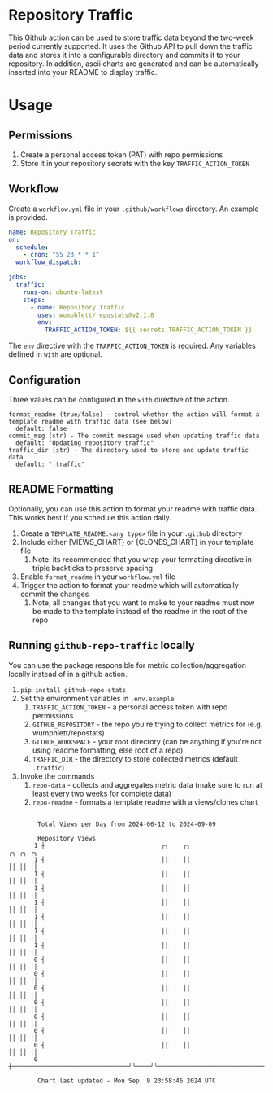 # Repository Traffic

This Github action can be used to store traffic data beyond the two-week period currently supported.
It uses the Github API to pull down the traffic data and stores it into a configurable directory and commits it to your 
repository. In addition, ascii charts are generated and can be automatically inserted into your README to display traffic.

# Usage
## Permissions
1. Create a personal access token (PAT) with repo permissions
2. Store it in your repository secrets with the key `TRAFFIC_ACTION_TOKEN`

## Workflow
Create a `workflow.yml` file in your `.github/workflows` directory. An example is provided.

```yaml
name: Repository Traffic
on:
  schedule:
    - cron: "55 23 * * 1"
  workflow_dispatch:

jobs:
  traffic:
    runs-on: ubuntu-latest
    steps:
      - name: Repository Traffic
        uses: wumphlett/repostats@v2.1.0
        env:
          TRAFFIC_ACTION_TOKEN: ${{ secrets.TRAFFIC_ACTION_TOKEN }}
```
The `env` directive with the `TRAFFIC_ACTION_TOKEN` is required. Any variables defined in `with` are optional.

## Configuration
Three values can be configured in the `with` directive of the action.
```
format_readme (true/false) - control whether the action will format a template readme with traffic data (see below)
  default: false
commit_msg (str) - The commit message used when updating traffic data
  default: "Updating repository traffic"
traffic_dir (str) - The directory used to store and update traffic data
  default: ".traffic"
```

## README Formatting
Optionally, you can use this action to format your readme with traffic data. This works best if you schedule this action
daily.

1. Create a `TEMPLATE_README.<any type>` file in your `.github` directory
2. Include either {VIEWS_CHART} or {CLONES_CHART} in your template file
   1. Note: its recommended that you wrap your formatting directive in triple backticks to preserve spacing
3. Enable `format_readme` in your `workflow.yml` file
4. Trigger the action to format your readme which will automatically commit the changes
   1. Note, all changes that you want to make to your readme must now be made to the template instead of the readme in the root of the repo

## Running `github-repo-traffic` locally
You can use the package responsible for metric collection/aggregation locally instead of in a github action.

1. `pip install github-repo-stats`
2. Set the environment variables in `.env.example`
   1. `TRAFFIC_ACTION_TOKEN` - a personal access token with repo permissions
   2. `GITHUB_REPOSITORY` - the repo you're trying to collect metrics for (e.g. wumphlett/repostats)
   3. `GITHUB_WORKSPACE` - your root directory (can be anything if you're not using readme formatting, else root of a repo)
   4. `TRAFFIC_DIR` - the directory to store collected metrics (default `.traffic`)
3. Invoke the commands
   1. `repo-data` - collects and aggregates metric data (make sure to run at least every two weeks for complete data)
   2. `repo-readme` - formats a template readme with a views/clones chart

```

        Total Views per Day from 2024-06-12 to 2024-09-09

        Repository Views
       1 ┼                                ╭╮    ╭╮                                        ╭╮ ╭╮ ╭╮
       1 ┤                                ││    ││                                        ││ ││ ││
       1 ┤                                ││    ││                                        ││ ││ ││
       1 ┤                                ││    ││                                        ││ ││ ││
       1 ┤                                ││    ││                                        ││ ││ ││
       1 ┤                                ││    ││                                        ││ ││ ││
       1 ┤                                ││    ││                                        ││ ││ ││
       1 ┤                                ││    ││                                        ││ ││ ││
       0 ┤                                ││    ││                                        ││ ││ ││
       0 ┤                                ││    ││                                        ││ ││ ││
       0 ┤                                ││    ││                                        ││ ││ ││
       0 ┤                                ││    ││                                        ││ ││ ││
       0 ┤                                ││    ││                                        ││ ││ ││
       0 ┤                                ││    ││                                        ││ ││ ││
       0 ┤                                ││    ││                                        ││ ││ ││
       0 ┼────────────────────────────────╯╰────╯╰────────────────────────────────────────╯╰─╯╰─╯╰─

        Chart last updated - Mon Sep  9 23:58:46 2024 UTC
        
```

